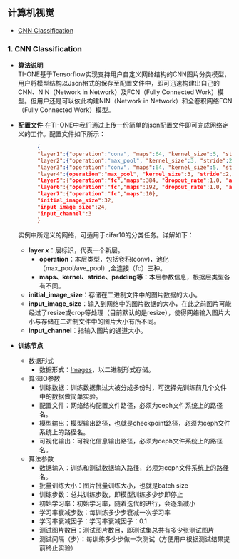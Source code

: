 ## 计算机视觉
* [CNN Classification](#1-word2vec)

### 1. CNN Classification

* **算法说明**  
  TI-ONE基于Tensorflow实现支持用户自定义网络结构的CNN图片分类模型，用户将模型结构以Json格式的保存至配置文件中，即可迅速构建出自己的CNN、NIN（Network in Network）及FCN（Fully Connected Work）模型。但用户还是可以依此构建NIN（Network in Network）和全卷积网络FCN（Fully Connected Work）模型。

* **配置文件**
  在TI-ONE中我们通过上传一份简单的json配置文件即可完成网络定义的工作。配置文件如下所示：

  ```json
        {
        "layer1":{"operation":"conv", "maps":64, "kernel_size":5, "stride":1, "padding":"SAME", "activation_func":"relu"},
        "layer2":{"operation":"max_pool", "kernel_size":3, "stride":2, "padding":"SAME"},
        "layer3":{"operation":"conv", "maps":64, "kernel_size":5, "stride":1, "padding":"SAME", "activation_func":"relu"},
        "layer4":{operation":"max_pool", "kernel_size":3, "stride":2, "padding":"SAME"},
        "layer5":{"operation":"fc","maps":384, "dropout_rate":1.0, "activation_func":"relu"},
        "layer6":{"operation":"fc","maps":192, "dropout_rate":1.0, "activation_func":"relu"},
        "layer7":{"operation":"fc","maps":10},
        "initial_image_size":32,
        "input_image_size":24,
        "input_channel":3
        }
  ```

  实例中所定义的网络，可适用于cifar10的分类任务。详解如下：  
    - __layer _x___：层标识，代表一个新层。  
      - __operation__：本层类型，包括卷积(conv)，池化（max_pool/ave_pool）,全连接（fc）三种。  
      - __maps、kernel、stride、padding等__：本层参数信息，根据层类型各有不同。
    - __initial_image_size__：存储在二进制文件中的图片数据的大小。
    - __input_image_size__：输入到网络中的图片数据的大小，在此之前图片可能经过了resize或crop等处理（目前默认的是resize），使得网络输入图片大小与存储在二进制文件中的图片大小有所不同。  
    - __input_channel__：指输入图片的通道大小。


* **训练节点**
  - 数据形式
    - 数据形式：[Images](../deeplearning/dl_dataformat.md)，以二进制形式存储。   
  - 算法IO参数
    - 训练数据：训练数据集过大被分成多份时，可选择先训练前几个文件中的数据做简单实验。
    - 配置文件：网络结构配置文件路径，必须为ceph文件系统上的路径名。
    - 模型输出：模型输出路径，也就是checkpoint路径，必须为ceph文件系统上的路径名。
    - 可视化输出：可视化信息输出路径，必须为ceph文件系统上的路径名。
  - 算法参数
    - 数据输入：训练和测试数据输入路径，必须为ceph文件系统上的路径名。
    - 批量训练大小：图片批量训练大小，也就是batch size
    - 训练步数：总共训练步数，即模型训练多少步即停止
    - 初始学习率：初始学习率，随着迭代的进行，会逐渐减小
    - 学习率衰减步数：每训练多少步衰减一次学习率
    - 学习率衰减因子：学习率衰减因子：0.1
    - 测试图片数目：测试图片数目，即测试集总共有多少张测试图片
    - 测试间隔（步）：每训练多少步做一次测试（方便用户根据测试结果提前终止实验）
